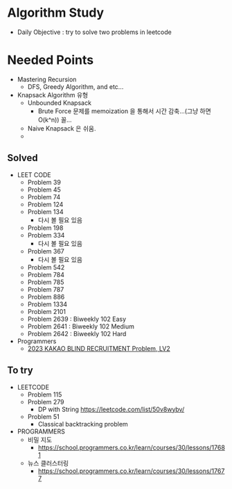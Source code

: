 # Algorithm Study 
  - Daily Objective : try to solve two problems in leetcode
# Needed Points
  - Mastering Recursion
    - DFS, Greedy Algorithm, and etc... 
  - Knapsack Algorithm 유형
    - Unbounded Knapsack
      - Brute Force 문제를 memoization 을 통해서 시간 감축...(그냥 하면 O(k^n)) 꼴...
    - Naive Knapsack 은 쉬움.
    - 
## Solved
  - LEET CODE
    - Problem 39
    - Problem 45 
    - Problem 74
    - Problem 124
    - Problem 134
      - 다시 볼 필요 있음
    - Problem 198
    - Problem 334
      - 다시 볼 필요 있음
    - Problem 367
      - 다시 볼 필요 있음
    - Problem 542
    - Problem 784 
    - Problem 785
    - Problem 787
    - Problem 886
    - Problem 1334
    - Problem 2101
    - Problem 2639 : Biweekly 102 Easy
    - Problem 2641 : Biweekly 102 Medium
    - Problem 2642 : Biweekly 102 Hard
  - Programmers
    - [2023 KAKAO BLIND RECRUITMENT Problem, LV2](https://school.programmers.co.kr/learn/courses/30/lessons/150369) 
## To try
  - LEETCODE
    - Problem 115
    - Problem 279
      - DP with String https://leetcode.com/list/50v8wybv/
    - Problem 51
      - Classical backtracking problem
  - PROGRAMMERS
    - 비밀 지도
      - https://school.programmers.co.kr/learn/courses/30/lessons/17681 
    - 뉴스 클러스터링
      - https://school.programmers.co.kr/learn/courses/30/lessons/17677